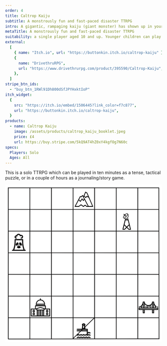 ```yaml
---
order: 4
title: Caltrop Kaiju
subtitle: A monstrously fun and fast-paced disaster TTRPG
intro: A gigantic, rampaging kaiju (giant monster) has shown up in your home town and is destroying everything! You must head out to observe the kaiju to find its weakness, then pass on what you know to the military at their secret base so they can defeat this monster  - all while trying not to get eaten!
metaTitle: A monstrously fun and fast-paced disaster TTRPG
suitability: a single player aged 10 and up. Younger children can play with a little guidance
external:
  [
    { name: "Itch.io", url: "https://buttonkin.itch.io/caltrop-kaiju" },
    {
      name: "DrivethruRPG",
      url: "https://www.drivethrurpg.com/product/395590/Caltrop-Kaiju",
    },
  ]
stripe_btn_ids:
  - "buy_btn_1RWl91Dh800dSfJPYHxktIoP"
itch_widget:
  {
    src: "https://itch.io/embed/1506445?link_color=f7c877",
    url: "https://buttonkin.itch.io/caltrop-kaiju",
  }
products:
  - name: Caltrop Kaiju
    image: /assets/products/caltrop_kaiju_booklet.jpeg
    price: £4
    url: https://buy.stripe.com/5kQ9AT4hZ0xY4kgfOg7N60c
specs:
  Players: Solo
  Ages: All
---
```


<p>
  This is a solo TTRPG which can be played in ten minutes as a tense, tactical puzzle, or in a couple of hours as a journaling/story game.
</p>
<img src="kaiju_map.png" alt="a 7 by 7 grid with 6 populated squares containing icons: a nuclear power plant, a mountain, a bridge, a radio tower, a town hall, and a port. The port has one line drawn diagonally across its square.">
